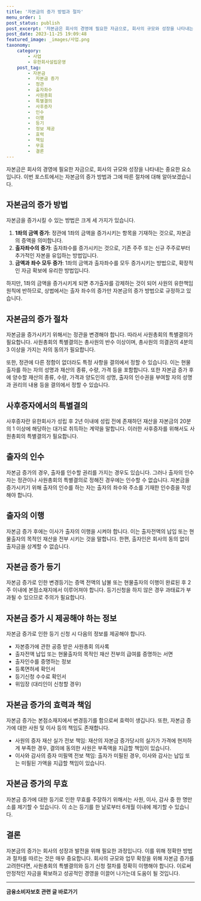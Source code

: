 ```yaml
---
title: '자본금의 증가 방법과 절차'
menu_order: 1
post_status: publish
post_excerpt: '자본금은 회사의 경영에 필요한 자금으로, 회사의 규모와 성장을 나타내는 중요한 요소입니다. 이번 포스트에서는 자본금의 증가 방법과 그에 따른 절차에 대해 알아보겠습니다.'
post_date: 2023-11-25 19:09:48
featured_image: _images/사업.png
taxonomy:
    category:
        - 사업
        - 유한회사설립운영
    post_tag:
        - 자본금
        -  자본금 증가
        -  정관
        -  출자좌수
        -  사원총회
        -  특별결의
        -  사후증자
        -  인수
        -  이행
        -  등기
        -  정보 제공
        -  효력
        -  책임
        -  무효
        -  결론
---
```



자본금은 회사의 경영에 필요한 자금으로, 회사의 규모와 성장을 나타내는 중요한 요소입니다. 이번 포스트에서는 자본금의 증가 방법과 그에 따른 절차에 대해 알아보겠습니다.

## 자본금의 증가 방법

자본금을 증가시킬 수 있는 방법은 크게 세 가지가 있습니다.

1. **1좌의 금액 증가**: 정관에 1좌의 금액을 증가시키는 항목을 기재하는 것으로, 자본금의 증액을 의미합니다.
2. **출자좌수의 증가**: 출자좌수를 증가시키는 것으로, 기존 주주 또는 신규 주주로부터 추가적인 자본을 유입하는 방법입니다.
3. **금액과 좌수 모두 증가**: 1좌의 금액과 출자좌수를 모두 증가시키는 방법으로, 확장적인 자금 확보에 유리한 방법입니다.

하지만, 1좌의 금액을 증가시키게 되면 추가출자를 강제하는 것이 되어 사원의 유한책임 원칙에 반하므로, 상법에서는 출자 좌수의 증가만 자본금의 증가 방법으로 규정하고 있습니다.

## 자본금의 증가 절차

자본금을 증가시키기 위해서는 정관을 변경해야 합니다. 따라서 사원총회의 특별결의가 필요합니다. 사원총회의 특별결의는 총사원의 반수 이상이며, 총사원의 의결권의 4분의 3 이상을 가지는 자의 동의가 필요합니다.

또한, 정관에 다른 정함이 없더라도 특정 사항을 결의에서 정할 수 있습니다. 이는 현물출자를 하는 자의 성명과 재산의 종류, 수량, 가격 등을 포함합니다. 또한 자본금 증가 후에 양수할 재산의 종류, 수량, 가격과 양도인의 성명, 출자의 인수권을 부여할 자의 성명과 권리의 내용 등을 결의에서 정할 수 있습니다.

## 사후증자에서의 특별결의

사후증자란 유한회사가 성립 후 2년 이내에 성립 전에 존재하던 재산을 자본금의 20분의 1 이상에 해당하는 대가로 취득하는 계약을 말합니다. 이러한 사후증자를 위해서도 사원총회의 특별결의가 필요합니다.

## 출자의 인수

자본금 증가의 경우, 출자를 인수할 권리를 가지는 경우도 있습니다. 그러나 출자의 인수자는 정관이나 사원총회의 특별결의로 정해진 경우에는 인수할 수 없습니다. 자본금을 증가시키기 위해 출자의 인수를 하는 자는 출자의 좌수와 주소를 기재한 인수증을 작성해야 합니다.

## 출자의 이행

자본금 증가 후에는 이사가 출자의 이행을 시켜야 합니다. 이는 출자전액의 납입 또는 현물출자의 목적인 재산을 전부 시키는 것을 말합니다. 한편, 출자인은 회사의 동의 없이 출자금을 상계할 수 없습니다.

## 자본금 증가 등기

자본금 증가로 인한 변경등기는 증액 전액의 납불 또는 현물출자의 이행이 완료된 후 2주 이내에 본점소재지에서 이루어져야 합니다. 등기신청을 하지 않은 경우 과태료가 부과될 수 있으므로 주의가 필요합니다.

## 자본금 증가 시 제공해야 하는 정보

자본금 증가로 인한 등기 신청 시 다음의 정보를 제공해야 합니다.
- 자본증가에 관한 공증 받은 사원총회 의사록
- 출자전액 납입 또는 현물출자의 목적인 재산 전부의 급여를 증명하는 서면
- 출자인수를 증명하는 정보
- 등록면허세 확인서
- 등기신청 수수료 확인서
- 위임장 (대리인이 신청할 경우)

## 자본금 증가의 효력과 책임

자본금 증가는 본점소재지에서 변경등기를 함으로써 효력이 생깁니다. 또한, 자본금 증가에 대한 사원 및 이사 등의 책임도 존재합니다.
- 사원의 증자 재산 실가 전보 책임: 재산의 자본금 증가당시의 실가가 가격에 현저하게 부족한 경우, 결의에 동의한 사원은 부족액을 지급할 책임이 있습니다.
- 이사와 감사의 증자 미필액 전보 책임: 출자가 미필된 경우, 이사와 감사는 납입 또는 미필된 가액을 지급할 책임이 있습니다.

## 자본금 증가의 무효

자본금 증가에 대한 등기로 인한 무효를 주장하기 위해서는 사원, 이사, 감사 중 한 명만 소를 제기할 수 있습니다. 이 소는 등기를 한 날로부터 6개월 이내에 제기할 수 있습니다.

## 결론

자본금의 증가는 회사의 성장과 발전을 위해 필요한 과정입니다. 이를 위해 정확한 방법과 절차를 따르는 것은 매우 중요합니다. 회사의 규모와 업무 확장을 위해 자본금 증가를 고려한다면, 사원총회의 특별결의와 등기 신청 절차를 정확히 이행해야 합니다. 이로써 안정적인 자금을 확보하고 성공적인 경영을 이끌어 나가는데 도움이 될 것입니다.
<!-- wp:separator -->
<hr class="wp-block-separator has-alpha-channel-opacity"/>
<!-- /wp:separator -->

<!-- wp:group {"backgroundColor":"base","layout":{"type":"constrained"}} -->
<div class="wp-block-group has-base-background-color has-background"><!-- wp:paragraph {"align":"center","fontSize":"medium"} -->
<p class="has-text-align-center has-large-font-size"><strong>금융소비자보호 관련 글 바로가기</strong></p>
<!-- /wp:paragraph -->


<!-- wp:latest-posts
{"categories":[{"id":12706,"count":19,"description":"","link":"https://uknowlaw.com/category/%ea%b8%88%ec%9c%b5%ec%86%8c%eb%b9%84%ec%9e%90%eb%b3%b4%ed%98%b8/","name":"금융소비자보호","slug":"금융소비자보호","taxonomy":"category","parent":0,"meta":[],"_links":{"self":[{"href":"https://uknowlaw.com/wp-json/wp/v2/categories/12706"}],"collection":[{"href":"https://uknowlaw.com/wp-json/wp/v2/categories"}],"about":[{"href":"https://uknowlaw.com/wp-json/wp/v2/taxonomies/category"}],"wp:post_type":[{"href":"https://uknowlaw.com/wp-json/wp/v2/posts?categories=12706"}],"curies":[{"name":"wp","href":"https://api.w.org/{rel}","templated":true}]}}],"postsToShow":100,"excerptLength":28,"postLayout":"grid","columns":2,"featuredImageAlign":"left","featuredImageSizeSlug":"large","fontSize":"small"} /--></div>
<!-- /wp:group -->